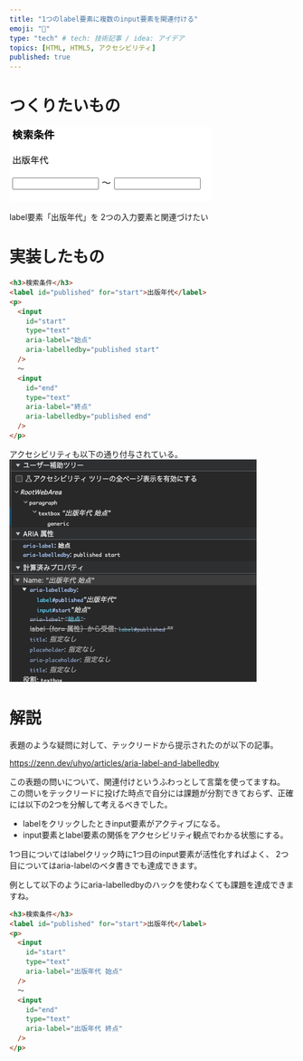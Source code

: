 ```yaml
---
title: "1つのlabel要素に複数のinput要素を関連付ける"
emoji: "🍢"
type: "tech" # tech: 技術記事 / idea: アイデア
topics: [HTML, HTML5, アクセシビリティ]
published: true
---
```


# つくりたいもの

![検索条件のイメージ](/images/f5c4ffe50e6ff2/image1.png)

label要素「出版年代」を
2つの入力要素と関連づけたい

# 実装したもの

```html
<h3>検索条件</h3>
<label id="published" for="start">出版年代</label>
<p>
  <input
    id="start"
    type="text"
    aria-label="始点"
    aria-labelledby="published start"
  />
  〜
  <input
    id="end"
    type="text"
    aria-label="終点"
    aria-labelledby="published end"
  />
</p>
```

アクセシビリティも以下の通り付与されている。
![付与されたアクセシビリティのイメージ](/images/f5c4ffe50e6ff2/image2.png)

# 解説

表題のような疑問に対して、テックリードから提示されたのが以下の記事。

https://zenn.dev/uhyo/articles/aria-label-and-labelledby


この表題の問いについて、関連付けというふわっとして言葉を使ってますね。
この問いをテックリードに投げた時点で自分には課題が分割できておらず、正確には以下の2つを分解して考えるべきでした。
- labelをクリックしたときinput要素がアクティブになる。
- input要素とlabel要素の関係をアクセシビリティ観点でわかる状態にする。

1つ目についてはlabelクリック時に1つ目のinput要素が活性化すればよく、
2つ目についてはaria-labelのベタ書きでも達成できます。

例として以下のようにaria-labelledbyのハックを使わなくても課題を達成できますね。

```html
<h3>検索条件</h3>
<label id="published" for="start">出版年代</label>
<p>
  <input
    id="start"
    type="text"
    aria-label="出版年代 始点"
  />
  〜
  <input
    id="end"
    type="text"
    aria-label="出版年代 終点"
  />
</p>
```
